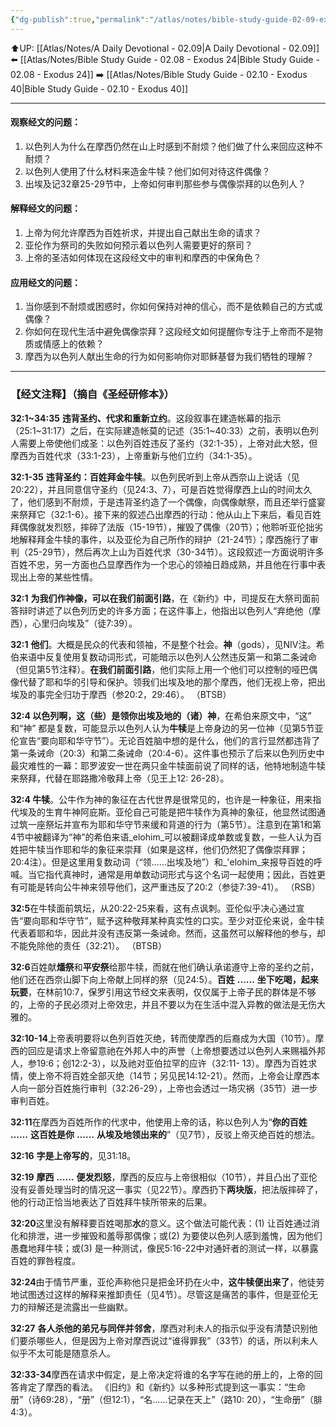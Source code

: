 ```yaml
---
{"dg-publish":true,"permalink":"/atlas/notes/bible-study-guide-02-09-exodus-32/","noteIcon":""}
---
```


⬆️UP: [[Atlas/Notes/A Daily Devotional - 02.09\|A Daily Devotional - 02.09]]
⬅️ [[Atlas/Notes/Bible Study Guide - 02.08 - Exodus 24\|Bible Study Guide - 02.08 - Exodus 24]]
➡️ [[Atlas/Notes/Bible Study Guide - 02.10 - Exodus 40\|Bible Study Guide - 02.10 - Exodus 40]] 

---

#### 观察经文的问题：

1. 以色列人为什么在摩西仍然在山上时感到不耐烦？他们做了什么来回应这种不耐烦？
2. 以色列人使用了什么材料来造金牛犊？他们如何对待这件偶像？
3. 出埃及记32章25-29节中，上帝如何审判那些参与偶像崇拜的以色列人？

#### 解释经文的问题：

1. 上帝为何允许摩西为百姓祈求，并提出自己献出生命的请求？
2. 亚伦作为祭司的失败如何预示着以色列人需要更好的祭司？
3. 上帝的圣洁如何体现在这段经文中的审判和摩西的中保角色？

#### 应用经文的问题：

1. 当你感到不耐烦或困惑时，你如何保持对神的信心，而不是依赖自己的方式或偶像？
2. 你如何在现代生活中避免偶像崇拜？这段经文如何提醒你专注于上帝而不是物质或情感上的依赖？
3. 摩西为以色列人献出生命的行为如何影响你对耶稣基督为我们牺牲的理解？


---
### 【经文注释】（摘自《圣经研修本》）

**32:1~34:35** **违背圣约、代求和重新立约**。这段叙事在建造帐幕的指示（25:1~31:17）之后，在实际建造帐莫的记述（35:1~40:33）之前，表明以色列人需要上帝使他们成圣：以色列百姓违反了圣约（32:1-35），上帝对此大怒，但摩西为百姓代求（33:1-23），上帝重新与他们立约（34:1-35）。

**32:1-35** **违背圣约：百姓拜金牛犊**。以色列民听到上帝从西奈山上说话（见20:22），并且同意信守圣约（见24:3、7），可是百姓觉得摩西上山的时间太久了，他们感到不耐烦，于是违背圣约造了一个偶像，向偶像献祭，而且还举行盛宴来祭拜它（32:1-6）。接下来的叙述凸出摩西的行动：他从山上下来后，看见百姓拜偶像就发烈怒，摔碎了法版（15-19节），摧毁了偶像（20节）；他聆听亚伦拙劣地解释拜金牛犊的事件，以及亚伦为自己所作的辩护（21-24节）；摩西施行了审判（25-29节），然后再次上山为百姓代求（30-34节）。这段叙述一方面说明许多百姓不忠，另一方面也凸显摩西作为一个忠心的领袖日趋成熟，并且他在行事中表现出上帝的某些性情。

**32:1** **为我们作神像，可以在我们前面引路**，在《新约》中，司提反在大祭司面前答辩时讲述了以色列历史的许多方面；在这件事上，他指出以色列人“弃绝他（摩西），心里归向埃及”（徒7:39）。

**32:1** **他们**。大概是民众的代表和领袖，不是整个社会。**神**（gods），见NIV注。希伯来语中反复使用复数动词形式，可能暗示以色列人公然违反第一和第二条诫命（但见第5节注释）。**在我们前面引路**，他们实际上用一个他们可以控制的哑巴偶像代替了耶和华的引导和保护。领我们出埃及地的那个摩西，他们无视上帝，把出埃及的事完全归功于摩西（参20:2，29:46）。 （BTSB）

**32:4 以色列啊，这（些）是领你出埃及地的（诸）神**，在希伯来原文中，“这” 和“神” 都是复数，可能显示以色列人认为**牛犊**是上帝身边的另一位神（见第5节亚伦宣告“要向耶和华守节”）。无论百姓脑中想的是什么，他们的言行显然都违背了第一条诫命（20:3）和第二条诫命（20:4-6）。这件事也预示了后来以色列历史中最灾难性的一幕：耶罗波安一世在两只金牛犊面前说了同样的话，他特地制造牛犊来祭拜，代替在耶路撒冷敬拜上帝（见王上12: 26-28）。

**32:4 牛犊**。公牛作为神的象征在古代世界是很常见的，也许是一种象征，用来指代埃及的生育牛神阿庇斯。亚伦自己可能是把牛犊作为真神的象征，他显然试图通过筑一座祭坛并宣布为耶和华守节来缓和背道的行为（第5节）。注意到在第1和第4节中被翻译为“神”的希伯来语_elohim_可以被翻译成单数或复数，一些人认为百姓把牛犊当作耶和华的象征来崇拜（如果是这样，他们仍然犯了偶像崇拜罪；20:4注）。但是这里用复数动词（“领……出埃及地”）和_'elohim_来报导百姓的呼喊。当它指代真神时，通常是用单数动词形式与这个名词一起使用；因此，百姓更有可能是转向公牛神来领导他们，这严重违反了20:2（参徒7:39-41）。 （RSB）

**32:5**在牛犊面前筑坛，从20:22-25来看，这有点讽刺。亚伦似乎决心通过宣告“要向耶和华守节”，赋予这种敬拜某种真实性的口实。至少对亚伦来说，金牛犊代表着耶和华，因此并没有违反第一条诫命。然而，这虽然可以解释他的参与，却不能免除他的责任（32:21）。 （BTSB）

**32:6**百姓献**燔祭**和**平安祭**给那牛犊，而就在他们确认承诺遵守上帝的圣约之前，他们还在西奈山脚下向上帝献上同样的祭（见24:5）。**百姓** **……** **坐下吃喝，起来玩要**，在林前10:7，保罗引用这节经文来表明，仅仅属于上帝子民的群体是不够的，上帝的子民必须对上帝效忠，并且不要以为在生活中混入异教的做法是无伤大雅的。

**32:10-14**上帝表明要将以色列百姓灭绝，转而使摩西的后裔成为大国（10节）。摩西的回应是请求上帝留意祂在外邦人中的声誉（上帝想要透过以色列人来赐福外邦人，参19:6；创12:2-3），以及祂对亚伯拉罕的应许（32:11- 13）。摩西为百姓求情，使上帝不将百姓全部灭绝（14节；另见民14:12-21）。然而，上帝会让摩西本人向一部分百姓施行审判（32:26-29），上帝也会透过一场灾祸（35节）进一步审判百姓。

**32:11**在摩西为百姓所作的代求中，他使用上帝的话，称以色列人为“**你的百姓** **……** **这百姓是你** **……** **从埃及地领出来的**”（见7节），反驳上帝灭绝百姓的想法。

**32:16** **字是上帝写的**，见31:18。

**32:19** **摩西** **……** **便发烈怒**，摩西的反应与上帝很相似（10节），并且凸出了亚伦没有妥善处理当时的情况这一事实（见22节）。摩西扔下**两块版**，把法版摔碎了，他的行动正恰当地表达了百姓拜牛犊所带来的后果。

**32:20**这里没有解释要百姓喝那**水**的意义。这个做法可能代表：(1) 让百姓通过消化和排泄，进一步摧毁和羞辱那偶像；或(2) 为要使以色列人感到羞愧，因为他们愚蠢地拜牛犊；或(3) 是一种测试，像民5:16-22中对通奸者的测试一样，以暴露百姓的罪咎程度。

**32:24**由于情节严重，亚伦声称他只是把金环扔在火中，**这牛犊便出来了**，他徒劳地试图透过这样的解释来推卸责任（见4节）。尽管这是痛苦的事件，但是亚伦无力的辩解还是流露出一些幽默。

**32:27** **各人杀他的弟兄与同伴并邻舍**，摩西对利未人的指示似乎没有清楚识别他们要杀哪些人，但是因为上帝对摩西说过“谁得罪我”（33节）的话，所以利未人似乎不太可能是随意杀人。

**32:33-34**摩西在请求中假定，是上帝决定将谁的名字写在祂的册上的，上帝的回答肯定了摩西的看法。 《旧约》和《新约》以多种形式提到这一事实：“生命册”（诗69:28），“册”（但12:1），“名……记录在天上”（路10: 20），“生命册”（腓4:3）。